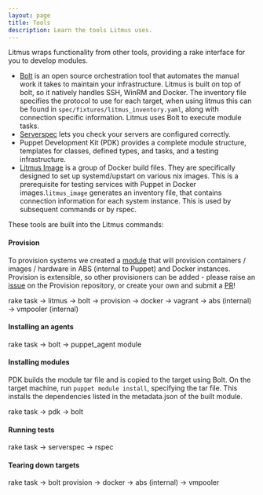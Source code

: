 ```yaml
---
layout: page
title: Tools
description: Learn the tools Litmus uses.
---
```


Litmus wraps functionality from other tools, providing a rake interface for you to develop modules.

* [Bolt](https://github.com/puppetlabs/bolt) is an open source orchestration tool that automates the manual work it takes to maintain your infrastructure. Litmus is built on top of bolt, so it natively handles SSH, WinRM and Docker. The inventory file specifies the protocol to use for each target, when using litmus this can be found in `spec/fixtures/litmus_inventory.yaml`, along with connection specific information. Litmus uses Bolt to execute module tasks.
* [Serverspec](https://serverspec.org/) lets you check your servers are configured correctly.
* Puppet Development Kit (PDK) provides a complete module structure, templates for classes, defined types, and tasks, and a testing infrastructure.
* [Litmus Image](https://github.com/puppetlabs/litmus_image) is a group of Docker build files. They are specifically designed to set up systemd/upstart on various nix images. This is a prerequisite for testing services with Puppet in Docker images.`litmus_image` generates an inventory file, that contains connection information for each system instance. This is used by subsequent commands or by rspec.

These tools are built into the Litmus commands:

#### Provision

To provision systems we created a [module](https://github.com/puppetlabs/provision) that will provision containers / images / hardware in ABS (internal to Puppet) and Docker instances. Provision is extensible, so other provisioners can be added - please raise an [issue](https://github.com/puppetlabs/provision/issues) on the Provision repository, or create your own and submit a [PR](https://github.com/puppetlabs/provision/pulls)!

rake task -> litmus -> bolt -> provision -> docker
                                         -> vagrant
                                         -> abs (internal)
                                         -> vmpooler (internal)

#### Installing an agents

rake task -> bolt -> puppet_agent module

#### Installing modules

PDK builds the module tar file and is copied to the target using Bolt. On the target machine, run `puppet module install`, specifying the tar file. This installs the dependencies listed in the metadata.json of the built module.

rake task -> pdk -> bolt

#### Running tests

rake task -> serverspec -> rspec

#### Tearing down targets

rake task -> bolt provision -> docker
                            -> abs (internal)
                            -> vmpooler
